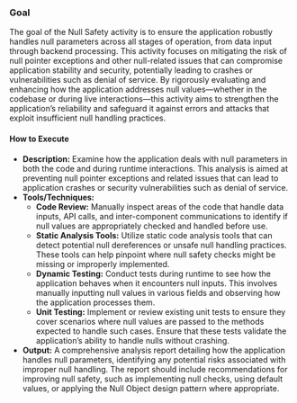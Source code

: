 ### Goal
The goal of the Null Safety activity is to ensure the application robustly handles null parameters across all stages of operation, from data input through backend processing. This activity focuses on mitigating the risk of null pointer exceptions and other null-related issues that can compromise application stability and security, potentially leading to crashes or vulnerabilities such as denial of service. By rigorously evaluating and enhancing how the application addresses null values—whether in the codebase or during live interactions—this activity aims to strengthen the application’s reliability and safeguard it against errors and attacks that exploit insufficient null handling practices.

#### How to Execute
- **Description:** Examine how the application deals with null parameters in both the code and during runtime interactions. This analysis is aimed at preventing null pointer exceptions and related issues that can lead to application crashes or security vulnerabilities such as denial of service.
- **Tools/Techniques:**
	- **Code Review:** Manually inspect areas of the code that handle data inputs, API calls, and inter-component communications to identify if null values are appropriately checked and handled before use.
	- **Static Analysis Tools:** Utilize static code analysis tools that can detect potential null dereferences or unsafe null handling practices. These tools can help pinpoint where null safety checks might be missing or improperly implemented.
	- **Dynamic Testing:** Conduct tests during runtime to see how the application behaves when it encounters null inputs. This involves manually inputting null values in various fields and observing how the application processes them.
	- **Unit Testing:** Implement or review existing unit tests to ensure they cover scenarios where null values are passed to the methods expected to handle such cases. Ensure that these tests validate the application’s ability to handle nulls without crashing.
- **Output:** A comprehensive analysis report detailing how the application handles null parameters, identifying any potential risks associated with improper null handling. The report should include recommendations for improving null safety, such as implementing null checks, using default values, or applying the Null Object design pattern where appropriate.